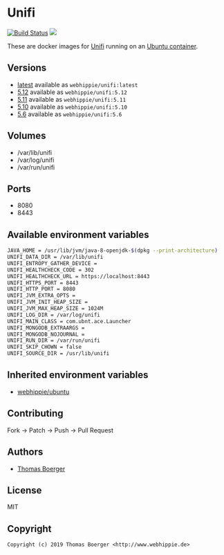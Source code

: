 # Unifi

[![Build Status](https://cloud.drone.io/api/badges/dockhippie/unifi/status.svg)](https://cloud.drone.io/dockhippie/unifi)
[![](https://images.microbadger.com/badges/image/webhippie/unifi.svg)](https://microbadger.com/images/webhippie/unifi "Get your own image badge on microbadger.com")

These are docker images for [Unifi](https://www.ui.com/software/) running on an [Ubuntu container](https://registry.hub.docker.com/u/webhippie/ubuntu/).


## Versions

* [latest](./latest) available as `webhippie/unifi:latest`
* [5.12](./v5.12) available as `webhippie/unifi:5.12`
* [5.11](./v5.11) available as `webhippie/unifi:5.11`
* [5.10](./v5.10) available as `webhippie/unifi:5.10`
* [5.6](./v5.6) available as `webhippie/unifi:5.6`


## Volumes

* /var/lib/unifi
* /var/log/unifi
* /var/run/unifi


## Ports

* 8080
* 8443


## Available environment variables

```bash
JAVA_HOME = /usr/lib/jvm/java-8-openjdk-$(dpkg --print-architecture)
UNIFI_DATA_DIR = /var/lib/unifi
UNIFI_ENTROPY_GATHER_DEVICE =
UNIFI_HEALTHCHECK_CODE = 302
UNIFI_HEALTHCHECK_URL = https://localhost:8443
UNIFI_HTTPS_PORT = 8443
UNIFI_HTTP_PORT = 8080
UNIFI_JVM_EXTRA_OPTS =
UNIFI_JVM_INIT_HEAP_SIZE =
UNIFI_JVM_MAX_HEAP_SIZE = 1024M
UNIFI_LOG_DIR = /var/log/unifi
UNIFI_MAIN_CLASS = com.ubnt.ace.Launcher
UNIFI_MONGODB_EXTRAARGS =
UNIFI_MONGODB_NOJOURNAL =
UNIFI_RUN_DIR = /var/run/unifi
UNIFI_SKIP_CHOWN = false
UNIFI_SOURCE_DIR = /usr/lib/unifi
```


## Inherited environment variables

* [webhippie/ubuntu](https://github.com/dockhippie/ubuntu#available-environment-variables)


## Contributing

Fork -> Patch -> Push -> Pull Request


## Authors

* [Thomas Boerger](https://github.com/tboerger)


## License

MIT


## Copyright

```
Copyright (c) 2019 Thomas Boerger <http://www.webhippie.de>
```

